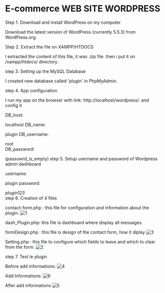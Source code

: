 # E-commerce WEB SITE WORDPRESS

Step 1. Download and install WordPress on my computer

Download the latest version of WordPress (currently 5.5.3) from WordPress.org.

Step 2. Extract the file on XAMPP/HTDOCS

I extracted the content of this file, it was .zip file. then i put it on /xampp/htdocs/ directory.

step 3. Setting up the MySQL Database

I created new database called 'plugin' in PhpMyAdmin.

step 4. App configuration

I run my app on the browser with link: http://localhost/wordpress/. and config it

DB_host:

 localhost
DB_name:

 plugin
DB_username:

  root   
DB_password:

 (passowrd_is_empty)
step 5. Setup username and password of Wordpress admin dashboard

username:

 plugin
password:

 _plugin123_      
step 6. Creation of 4 files

contact-form.php : this file for configuration and information about the plugin.
![1](https://user-images.githubusercontent.com/81519679/170465389-29f93add-61d9-47c5-9472-7527581b2818.PNG)

dash_Plugin.php: this file is dashboard where display all messages.

formDesign.php : this file is design of the contact form, how it diplay
![3](https://user-images.githubusercontent.com/81519679/170469754-9fa03258-acb3-4da1-9c1b-cfea09f9f512.PNG)


Setting.php : this file to configure which fields to leave and which to clear from the form.
![2](https://user-images.githubusercontent.com/81519679/170468718-6d141396-e31d-4be5-a478-ea5cf7909356.PNG)


step 7. Test le plugin

Before add informations:
![4](https://user-images.githubusercontent.com/81519679/170469425-45e3e853-3f3b-428f-bea3-6f8a8cedcc82.PNG)


Add Informations:
![6](https://user-images.githubusercontent.com/81519679/170469382-5552c971-957a-403f-af83-3a80d39b51f1.PNG)


After add informations
![5](https://user-images.githubusercontent.com/81519679/170469444-a90646a7-c38d-4765-ae0d-3b22b48cce9a.PNG)

